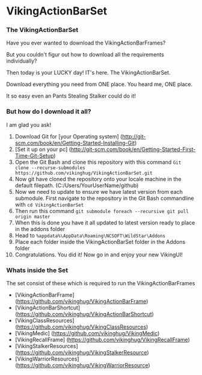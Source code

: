 # VikingActionBarSet


### The VikingActionBarSet

Have you ever wanted to download the VikingActionBarFrames?

But you couldn't figur out how to download all the requirements individually?

Then today is your LUCKY day! IT's here. The VikingActionBarSet.

Download everything you need from ONE place. You heard me, ONE place.

It so easy even an Pants Stealing Stalker could do it!


### But how do I download it all?

I am glad you ask!

1. Download Git for [your Operating system] (http://git-scm.com/book/en/Getting-Started-Installing-Git)
2. [Set it up on your pc] (http://git-scm.com/book/en/Getting-Started-First-Time-Git-Setup)
3. Open the Git Bash and clone this repository with this command ``` Git clone --recurse-submodules https://github.com/vikinghug/VikingActionBarSet.git ```
4. Now git have cloned the repository onto your locale machine in the default filepath. (C:/Users/YourUserName/github)
5. Now we need to update to ensure we have latest version from each submodule. First navigate to the repository in the Git Bash commandline with ``` cd VikingActionBarSet ```
6. Then run this command ``` git submodule foreach --recursive git pull origin master ```
7. When this is done you have it all updated to latest version ready to place in the addons folder
8. Head to ```%appdata%\AppData\Roaming\NCSOFT\WildStar\Addons``` 
9. Place each folder inside the VikingActionBarSet folder in the Addons folder
10. Congratulations. You did it! Now go in and enjoy your new VikingUI!


### Whats inside the Set

The set consist of these which is required to run the VikingActionBarFrames

* [VikingActionBarFrame] (https://github.com/vikinghug/VikingActionBarFrame)
* [VikingActionBarShortcut] (https://github.com/vikinghug/VikingActionBarShortcut)
* [VikingClassResources] (https://github.com/vikinghug/VikingClassResources)
* [VikingMedic] (https://github.com/vikinghug/VikingMedic)
* [VikingRecallFrame] (https://github.com/vikinghug/VikingRecallFrame)
* [VikingStalkerResources] (https://github.com/vikinghug/VikingStalkerResource)
* [VikingWarriorResources] (https://github.com/vikinghug/VikingWarriorResource)
